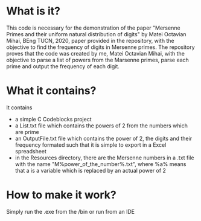 # What is it?

This code is necessary for the demonstration of the paper "Mersenne Primes 
and their uniform natural distribution of digits" by Matei Octavian Mihai, BEng TUCN, 2020, paper provided in the repository, with the objective to find the frequency of digits in Mersenne primes. The repository proves that the code was created by me, Matei Octavian Mihai, 
with the objective to parse a list of powers from the Marsenne primes, parse each prime and output the frequency of each digit. 


# What it contains?

It contains 
* a simple C Codeblocks project
* a List.txt file which contains the powers of 2 from the numbers which are prime
* an OutputFile.txt file which contains the power of 2, the digits and their frequency formated such that it is simple to export in a Excel spreadsheet
* in the Resources directory, there are the Mersenne numbers in a .txt file with the name "M%power_of_the_number%.txt", where %a% means that a is a variable which is replaced by an actual power of 2

# How to make it work?

Simply run the .exe from the /bin or run from an IDE
